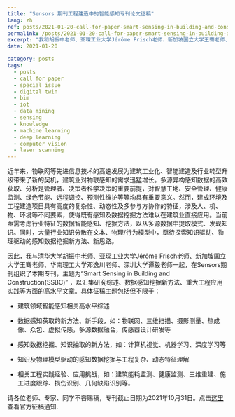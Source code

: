 ```yaml
---
title: "Sensors 期刊工程建造中的智能感知专刊论文征稿"
lang: zh
ref: posts/2021-01-20-call-for-paper-smart-sensing-in-building-and-construction
permalink: /posts/2021-01-20-call-for-paper-smart-sensing-in-building-and-construction
excerpt: "我和胡振中老师、亚琛工业大学Jérôme Frisch老师、新加坡国立大学王骞老师、华南理工大学邓逸川老师、深圳大学谭毅老师在Sensors组织了工程建造中的智能感知专刊，10月31日截止，请多多赐稿"
date: 2021-01-20

category: posts
tags:
  - posts
  - call for paper
  - special issue
  - digital twin
  - bim
  - iot
  - data mining
  - sensing
  - knowledge
  - machine learning
  - deep learning
  - computer vision
  - laser scanning
---
```


近年来，物联网等先进信息技术的高速发展为建筑工业化、智能建造及行业转型升级带来了新的契机，建筑业对物联感知的需求迅猛增长。多源异构感知数据的高效获取、分析是管理者、决策者科学决策的重要前提，对智慧工地、安全管理、健康监测、绿色节能、远程调控、预测性维护等等均具有重要意义。然而，建成环境及工程建造项目具有高度的复杂性、动态性及多参与方协作的特征，涉及人、机、物、环境等不同要素，使得既有感知及数据挖掘方法难以在建筑业直接应用。当前亟需考虑行业特征的数据智能感知、挖掘方法，以从多源数据中提取模式、发现知识。同时，大量行业知识分散在文本、物理/行为模型中，亟待探索知识驱动、物理驱动的感知数据挖掘新方法、新思路。


因此，我与清华大学胡振中老师、亚琛工业大学Jérôme Frisch老师、新加坡国立大学王骞老师、华南理工大学邓逸川老师、深圳大学谭毅老师一起，在Sensors期刊组织了本期专刊，主题为“Smart Sensing in Building and Construction(SSBC)” ，以汇集研究综述、数据感知挖掘新方法、重大工程应用实践等方面的高水平文章。具体征稿主题包括但不限于：

* 建筑领域智能感知相关高水平综述

* 数据感知获取的新方法、新手段，如：物联网、三维扫描、摄影测量、热成像、众包、虚拟传感，多源数据融合，传感器设计研发等

* 感知数据挖掘、知识抽取的新方法，如：计算机视觉、机器学习、深度学习等

* 知识及物理模型驱动的感知数据挖掘与工程复杂、动态特征理解

* 相关工程实践经验、应用挑战，如：建筑能耗监测、健康监测、三维重建、施工进度跟踪、损伤识别、几何缺陷识别等。


请各位老师、专家、同学不吝赐稿，专刊截止日期为2021年10月31日。点击[这里](https://www.mdpi.com/journal/sensors/special_issues/SSBC)查看官方征稿通知.